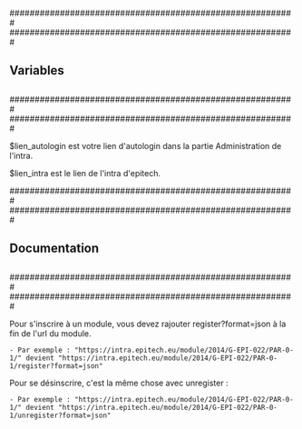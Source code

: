 #########################################################
#########################################################
##							                                       ##
##			              Variables                        ##
##							 	                                     ##
#########################################################
#########################################################

$lien_autologin est votre lien d'autologin dans la partie Administration de l'intra.

$lien_intra est le lien de l'intra d'epitech.



#########################################################
#########################################################
##                                                     ##
##                      Documentation                  ##
##                                                     ##
#########################################################
#########################################################

Pour s'inscrire à un module, vous devez rajouter register?format=json à la fin de l'url du module.
    
    - Par exemple : "https://intra.epitech.eu/module/2014/G-EPI-022/PAR-0-1/" devient "https://intra.epitech.eu/module/2014/G-EPI-022/PAR-0-1/register?format=json"



Pour se désinscrire, c'est la même chose avec unregister :
  
    - Par exemple : "https://intra.epitech.eu/module/2014/G-EPI-022/PAR-0-1/" devient "https://intra.epitech.eu/module/2014/G-EPI-022/PAR-0-1/unregister?format=json"
